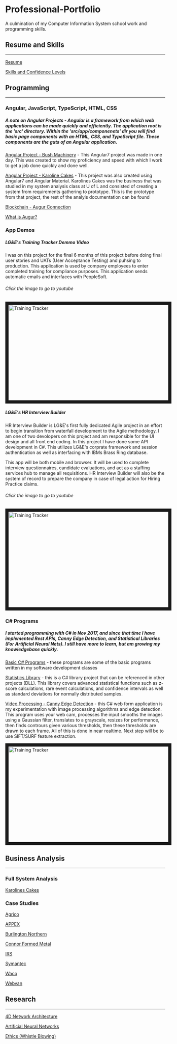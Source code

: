 # Professional-Portfolio
A culmination of my Computer Information System school work and programming skills.

## Resume and Skills
___

[Resume](../master/Resume/Resume%20-%20SinglePage%201.8.2019.docx)

[Skills and Confidence Levels](../master/Resume/Skills.xlsx)

## Programming
___

### Angular, JavaScript, TypeScript, HTML, CSS
##### A note on Angular Projects - Angular is a framework from which web applications can be made quickly and efficiently. The application root is the 'src' directory. Within the 'src/app/componenets' dir you will find basic page components with an HTML, CSS, and TypeScript file. These components are the guts of an Angular application.

[Angular Project - Bush Machinery](../master/Programming/Angular_Projects/bushMachinery) - This Angular7 project was made in one day. This was created to show my proficiency and speed with which I work to get a job done quickly and done well.

[Angular Project - Karoline Cakes](../master/Programming/Angular_Projects/KarolinesCakes) - This project was also created using Angular7 and Angular Material. Karolines Cakes was the business that was studied in my system analysis class at U of L and consisted of creating a system from requirements gathering to prototype. This is the prototype from that project, the rest of the analyis documentation can be found 

[Blockchain - Augur Connection](../master/Programming/augur-node-edited)

<a href="https://www.augur.net/" 
target="_blank">What is Augur?</a>

### App Demos

##### LG&E's Training Tracker Demmo Video
I was on this project for the final 6 months of this project before doing final user stories and UATs (User Acceptance Testing) and puhsing to production. This application is used by company employees to enter completed training for compliance purposes. This application sends automatic emails and interfaces with PeopleSoft. 

###### Click the image to go to youtube
<a href="https://www.youtube.com/watch?v=UU6Q5ZbL8WE" 
target="_blank"><img src="../master/Programming/trainingtracker.jpg" 
alt="Training Tracker" width="600" height="300" border="10" /></a>

##### LG&E's HR Interview Builder
HR Interview Builder is LG&E's first fully dedicated Agile project in an effort to begin transition from waterfall development to the Agile methodology. I am one of two devolopers on this project and am responsible for the UI design and all front end coding. In this project I have done some API development in C#. This utilizes LG&E's corprate framework and session authentication as well as interfacing with IBMs Brass Ring database. 

This app will be both mobile and browser. It will be used to complete interview questionnaires, candidate evaluations, and act as a staffing services hub to manage all requisitions. HR Interview Builder will also be the system of record to prepare the company in case of legal action for Hiring Practice claims.

###### Click the image to go to youtube
<a href="https://www.youtube.com/watch?v=q3goyvmWNBg" 
target="_blank"><img src="../master/Programming/hrib.jpg" 
alt="Training Tracker" width="600" height="300" border="10" /></a>

### C# Programs
##### I started programming with C# in Nov 2017, and since that time I have implemented Rest APIs, Canny Edge Detection, and Statistical Libraries (For Artificial Neural Nets). I still have more to learn, but am growing my knowledgebase quickly.

[Basic C# Programs](../master/Programming/C_Sharp) - these programs are some of the basic programs written in my software development classes

[Statistics Library](../master/Programming/C_Sharp_Statistics_Library) - this is a C# library project that can be referenced in other projects (DLL). This library covers advanced statistical functions such as z-score calculations, rare event calculations, and confidence intervals as well as standard deviations for normally distributed samples.

[Video Processing - Canny Edge Detection](../master/Programming/CannyEdgeDetector) - this C# web form application is my experimentation with image processing algorithms and edge detection. This program uses your web cam, processes the input smooths the images using a Gaussian filter, translates to a grayscale, resizes for performance, then finds contrours given various thresholds, then these thresholds are drawn to each frame. All of this is done in near realtime. Next step will be to use SIFT/SURF feature extraction.

<img src="../master/Programming/cannyProgram.jpg" 
alt="Training Tracker" width="600" height="300" border="10" />

## Business Analysis
___
### Full System Analysis

[Karolines Cakes](../master/Business%20Analysis/Karolines%20Cakes)

### Case Studies

[Agrico](../master/Business%20Analysis/Business%20Case%20Studies/)

[APPEX](../master/Business%20Analysis/Business%20Case%20Studies/)

[Burlington Northern](../master/Business%20Analysis/Business%20Case%20Studies/)

[Connor Formed Metal](../master/Business%20Analysis/Business%20Case%20Studies/)

[IRS](../master/Business%20Analysis/Business%20Case%20Studies/)

[Symantec](../master/Business%20Analysis/Business%20Case%20Studies/)

[Waco](../master/Business%20Analysis/Business%20Case%20Studies/)

[Webvan](../master/Business%20Analysis/Business%20Case%20Studies/)

## Research
___

[4D Network Architecture](../master/Research%20Papers/4D%20Network%20Architecture.docx)

[Artificial Neural Networks](../master/Research%20Papers/Artificial%20Neural%20Networks%20and%20Overfitting.docx)

[Ethics (Whistle Blowing)](../master/Research%20Papers/Ethics%20-%20Whistle%20Blowing.docx)

